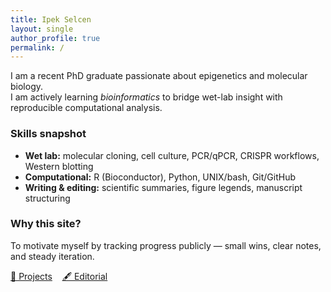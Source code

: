```yaml
---
title: Ipek Selcen
layout: single
author_profile: true
permalink: /
---
```


I am a recent PhD graduate passionate about epigenetics and molecular biology.  
I am actively learning *bioinformatics* to bridge wet-lab insight with reproducible computational analysis.

### Skills snapshot
- **Wet lab:** molecular cloning, cell culture, PCR/qPCR, CRISPR workflows, Western blotting  
- **Computational:** R (Bioconductor), Python, UNIX/bash, Git/GitHub  
- **Writing & editing:** scientific summaries, figure legends, manuscript structuring  

### Why this site?
To motivate myself by tracking progress publicly — small wins, clear notes, and steady iteration.

<p>
  <a class="btn" href="/projects/">🔬 Projects</a>
  &nbsp;&nbsp;
  <a class="btn" href="/editorial/">🖋️ Editorial</a>
</p>

 
